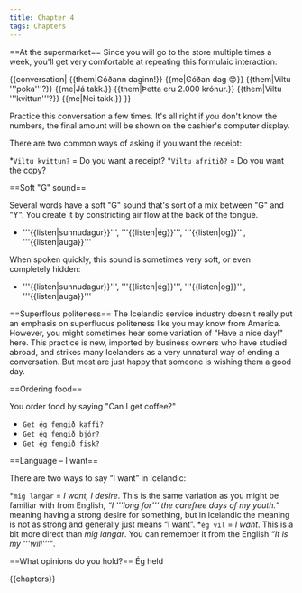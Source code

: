 ```yaml
---
title: Chapter 4
tags: Chapters
---
```


==At the supermarket==
Since you will go to the store multiple times a week, you'll get very comfortable at repeating this formulaic interaction:

{{conversation|
{{them|Góðann daginn!}}
{{me|Góðan dag 😊}}
{{them|Viltu '''poka'''?}}
{{me|Já takk.}}
{{them|Þetta eru 2.000 krónur.}}
{{them|Viltu '''kvittun'''?}}
{{me|Nei takk.}}
}}

Practice this conversation a few times. It's all right if you don't know the numbers, the final amount will be shown on the cashier's computer display.

There are two common ways of asking if you want the receipt:

*`Viltu kvittun?` = Do you want a receipt?
*`Viltu afritið?` = Do you want the copy?

==Soft "G" sound==

Several words have a soft "G" sound that's sort of a mix between "G" and "Y". You create it by constricting air flow at the back of the tongue.

* '''{{listen|sunnudagur}}''', '''{{listen|ég}}''', '''{{listen|og}}''', '''{{listen|auga}}'''

When spoken quickly, this sound is sometimes very soft, or even completely hidden:

* '''{{listen|sunnudagur}}''', '''{{listen|ég}}''', '''{{listen|og}}''', '''{{listen|auga}}'''

==Superflous politeness==
The Icelandic service industry doesn't really put an emphasis on superfluous politeness like you may know from America. However, you might sometimes hear some variation of "Have a nice day!" here. This practice is new, imported by business owners who have studied abroad, and strikes many Icelanders as a very unnatural way of ending a conversation. But most are just happy that someone is wishing them a good day.

==Ordering food==

You order food by saying "Can I get coffee?"

* `Get ég fengið kaffi?`
* `Get ég fengið bjór?`
* `Get ég fengið fisk?`

==Language – I want==

There are two ways to say “I want” in Icelandic:

*`mig langar` = _I want, I desire_. This is the same variation as you might be familiar with from English, _“I '''long for''' the carefree days of my youth.”_ meaning having a strong desire for something, but in Icelandic the meaning is not as strong and generally just means “I want”.
*`ég vil` = _I want_. This is a bit more direct than _mig langar_. You can remember it from the English _“It is my '''will'''”_.

==What opinions do you hold?==
Ég held

{{chapters}}

